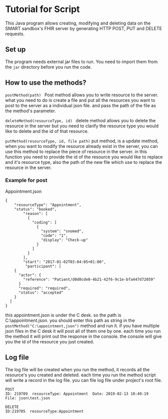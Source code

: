# Tutorial for Script

This Java program allows creating, modifying and deleting data on the SMART sandbox's FHIR server 
by generating HTTP POST, PUT and DELETE requests.

## Set up
The program needs external jar files to run. You need to import them from the `jar` directory before you run the code.


## How to use the methods?
<code>postMethod(path) </code>  Post method allows you to write resource to the server.  what you need to do is create a file and put all the resources you want to post to the server as a individual json file. and pass the path of the file as the method's parameter.

<code>deleteMethod(resourceType, id) </code>  delete method allows you to delete the resource in the server but you need to clarify the resource type you would like to delete and the id of that resource.

<code>putMethod(resourceType, id, file path)</code>  put method, is a update method, when you want to modify the resource already exist in the server, you can use this method to replace the piece of resource in the server.  in this function you need to provide the id of the resource you would like to replace and it's resource type, also the path of the new file which use to replace the resource in the server.

### Example for post
Appointment.json
````
{
    "resourceType": "Appointment",
    "status": "booked",
        "reason": [
          {
            "coding": [
              {
                "system": "snomed",
                "code": "1",
                "display": "Check-up"
              }
            ]
          }
        ],
        "start": "2017-01-02T03:04:05+01:00",
         "participant": [
    {
      "actor": {
        "reference": "Patient/d0d0cde0-4b21-42f6-9c1e-bfa447d72059"
      }
      "required": "required",
      "status": "accepted"
    }
  ]
}
````
this appointment.json is under the C desk. so the path is C:\appointment.json. you should enter this path as string  in the <code>postMethod("C:\appointment,json")</code> method and run it. if you have multiple json files in the C desk it will post all of them one by one. each time you run the method it will print out the response in the console. the console will give you the id of the resource you just created.

##  Log file
The log file will be created when you run the method, it records all the resource's you created and deleted.  each time you run the method script will write a record in the log file. you can file log file under project's root file.
````
POST
ID: 219709  resourceType: Appointment  Date: 2019-02-13 10:40:19  File: json\test.json

DELETE
ID:219705  resourceType:Appointment



````